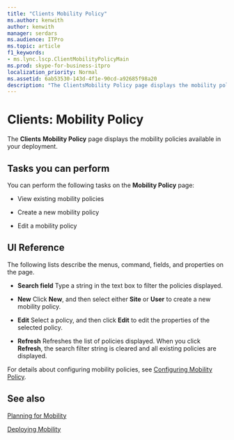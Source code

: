 ```yaml
---
title: "Clients Mobility Policy"
ms.author: kenwith
author: kenwith
manager: serdars
ms.audience: ITPro
ms.topic: article
f1_keywords:
- ms.lync.lscp.ClientMobilityPolicyMain
ms.prod: skype-for-business-itpro
localization_priority: Normal
ms.assetid: 6ab53530-143d-4f1e-90cd-a92685f98a20
description: "The ClientsMobility Policy page displays the mobility policies available in your deployment."
---
```


# Clients: Mobility Policy
 
The **Clients** **Mobility Policy** page displays the mobility policies available in your deployment.
  
## Tasks you can perform

You can perform the following tasks on the **Mobility Policy** page:
  
- View existing mobility policies
    
- Create a new mobility policy
    
- Edit a mobility policy
    
## UI Reference

The following lists describe the menus, command, fields, and properties on the page.
  


- **Search field** Type a string in the text box to filter the policies displayed.
    
- **New** Click **New**, and then select either **Site** or **User** to create a new mobility policy.
    
- **Edit** Select a policy, and then click **Edit** to edit the properties of the selected policy.
    
- **Refresh** Refreshes the list of policies displayed. When you click **Refresh**, the search filter string is cleared and all existing policies are displayed.
    
For details about configuring mobility policies, see [Configuring Mobility Policy](http://technet.microsoft.com/library/595536e0-9bb3-49a3-8d13-1a77351ebc62.aspx).
  
## See also

[Planning for Mobility](http://technet.microsoft.com/library/12000359-09b5-48f0-986d-fab3a1487f9c.aspx)
  
[Deploying Mobility](http://technet.microsoft.com/library/f41e6b25-d2cd-43fd-a17b-22cfda8bcd4f.aspx)